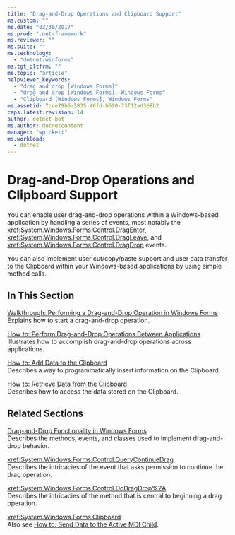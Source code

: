 ```yaml
---
title: "Drag-and-Drop Operations and Clipboard Support"
ms.custom: ""
ms.date: "03/30/2017"
ms.prod: ".net-framework"
ms.reviewer: ""
ms.suite: ""
ms.technology: 
  - "dotnet-winforms"
ms.tgt_pltfrm: ""
ms.topic: "article"
helpviewer_keywords: 
  - "drag and drop [Windows Forms]"
  - "drag and drop [Windows Forms], Windows Forms"
  - "Clipboard [Windows Forms], Windows Forms"
ms.assetid: 7cce79b6-5835-46fd-b690-73f12ad368b2
caps.latest.revision: 14
author: dotnet-bot
ms.author: dotnetcontent
manager: "wpickett"
ms.workload: 
  - dotnet
---
```

# Drag-and-Drop Operations and Clipboard Support
You can enable user drag-and-drop operations within a Windows-based application by handling a series of events, most notably the <xref:System.Windows.Forms.Control.DragEnter>, <xref:System.Windows.Forms.Control.DragLeave>, and <xref:System.Windows.Forms.Control.DragDrop> events.  
  
 You can also implement user cut/copy/paste support and user data transfer to the Clipboard within your Windows-based applications by using simple method calls.  
  
## In This Section  
 [Walkthrough: Performing a Drag-and-Drop Operation in Windows Forms](../../../../docs/framework/winforms/advanced/walkthrough-performing-a-drag-and-drop-operation-in-windows-forms.md)  
 Explains how to start a drag-and-drop operation.  
  
 [How to: Perform Drag-and-Drop Operations Between Applications](../../../../docs/framework/winforms/advanced/how-to-perform-drag-and-drop-operations-between-applications.md)  
 Illustrates how to accomplish drag-and-drop operations across applications.  
  
 [How to: Add Data to the Clipboard](../../../../docs/framework/winforms/advanced/how-to-add-data-to-the-clipboard.md)  
 Describes a way to programmatically insert information on the Clipboard.  
  
 [How to: Retrieve Data from the Clipboard](../../../../docs/framework/winforms/advanced/how-to-retrieve-data-from-the-clipboard.md)  
 Describes how to access the data stored on the Clipboard.  
  
## Related Sections  
 [Drag-and-Drop Functionality in Windows Forms](../../../../docs/framework/winforms/drag-and-drop-functionality-in-windows-forms.md)  
 Describes the methods, events, and classes used to implement drag-and-drop behavior.  
  
 <xref:System.Windows.Forms.Control.QueryContinueDrag>  
 Describes the intricacies of the event that asks permission to continue the drag operation.  
  
 <xref:System.Windows.Forms.Control.DoDragDrop%2A>  
 Describes the intricacies of the method that is central to beginning a drag operation.  
  
 <xref:System.Windows.Forms.Clipboard>  
 Also see [How to: Send Data to the Active MDI Child](http://msdn.microsoft.com/library/y0hkh2c8\(v=vs.110\)).
